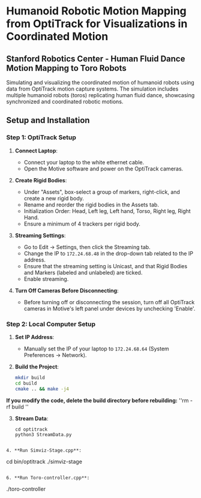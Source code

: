 # Humanoid Robotic Motion Mapping from OptiTrack for Visualizations in Coordinated Motion
## Stanford Robotics Center - Human Fluid Dance Motion Mapping to Toro Robots
Simulating and visualizing the coordinated motion of humanoid robots using data from OptiTrack motion capture systems. The simulation includes multiple humanoid robots (toros) replicating human fluid dance, showcasing synchronized and coordinated robotic motions.

## Setup and Installation

### Step 1: OptiTrack Setup

1. **Connect Laptop**:
   - Connect your laptop to the white ethernet cable.
   - Open the Motive software and power on the OptiTrack cameras.

2. **Create Rigid Bodies**:
   - Under "Assets", box-select a group of markers, right-click, and create a new rigid body.
   - Rename and reorder the rigid bodies in the Assets tab.
   - Initialization Order: Head, Left leg, Left hand, Torso, Right leg, Right Hand.
   - Ensure a minimum of 4 trackers per rigid body.

3. **Streaming Settings**:
   - Go to Edit -> Settings, then click the Streaming tab.
   - Change the IP to `172.24.68.48` in the drop-down tab related to the IP address.
   - Ensure that the streaming setting is Unicast, and that Rigid Bodies and Markers (labeled and unlabeled) are ticked.
   - Enable streaming.

4. **Turn Off Cameras Before Disconnecting**:
   - Before turning off or disconnecting the session, turn off all OptiTrack cameras in Motive's left panel under devices by unchecking 'Enable'.

### Step 2: Local Computer Setup

1. **Set IP Address**:
   - Manually set the IP of your laptop to `172.24.68.64` (System Preferences -> Network).

2. **Build the Project**:
   ```sh
   mkdir build
   cd build
   cmake .. && make -j4

  **If you modify the code, delete the build directory before rebuilding:**
  ''rm -rf build ''

3. **Stream Data**:
   ```
   cd optitrack
   python3 StreamData.py 
```

4. **Run Simviz-Stage.cpp**:
  ```
   cd bin/optitrack
   ./simviz-stage
   ```
   
6. **Run Toro-controller.cpp**:
   ```
   ./toro-controller
   ```
